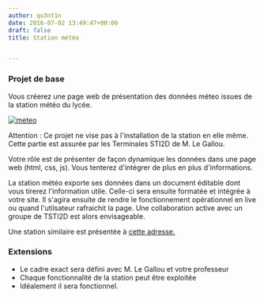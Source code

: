 ```yaml
---
author: qu3nt1n
date: 2016-07-02 13:49:47+00:00
draft: false
title: Station météo


---
```


### Projet de base


Vous créerez une page web de présentation des données méteo issues de la station météo du lycée. 




[![meteo](/uploads/uploads/2016/07/meteo.jpg)
](/uploads/uploads/2016/07/meteo.jpg)





Attention : Ce projet ne vise pas à l'installation de la station en elle même. Cette partie est assurée par les Terminales STI2D de M. Le Gallou.




Votre rôle est de présenter de façon dynamique les données dans une page web (html, css, js). Vous tenterez d'intégrer de plus en plus d'informations.

La station météo exporte ses données dans un document éditable dont vous tirerez l'information utile. Celle-ci sera ensuite formatée et intégrée à votre site. Il s'agira ensuite de rendre le fonctionnement opérationnel en live ou quand l'utilsateur rafraichit la page. Une collaboration active avec un groupe de TSTI2D est alors envisageable.

Une station similaire est présentée à [ cette adresse.](/uploads/docs/dossierressourcestationmeteo.pdf)












### Extensions








* Le cadre exact sera défini avec M. Le Gallou et votre professeur
* Chaque fonctionnalité de la station peut être exploitée
* Idéalement il sera fonctionnel.
